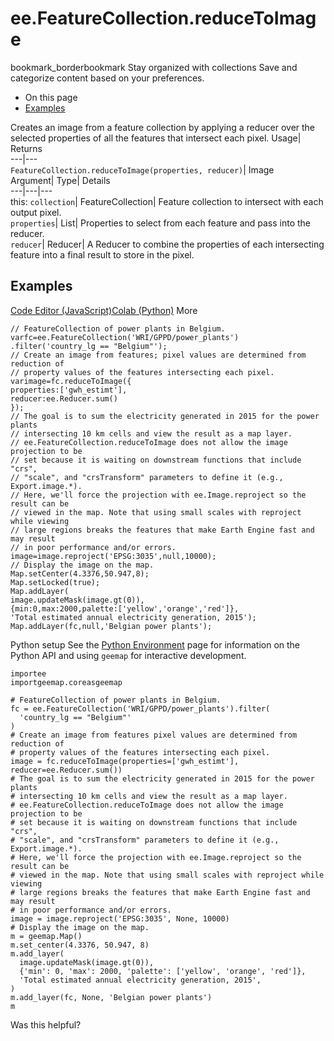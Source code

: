  
#  ee.FeatureCollection.reduceToImage
bookmark_borderbookmark Stay organized with collections  Save and categorize content based on your preferences.
  * On this page
  * [Examples](https://developers.google.com/earth-engine/apidocs/ee-featurecollection-reducetoimage#examples)


Creates an image from a feature collection by applying a reducer over the selected properties of all the features that intersect each pixel. 
Usage| Returns  
---|---  
`FeatureCollection.reduceToImage(properties, reducer)`| Image  
Argument| Type| Details  
---|---|---  
this: `collection`| FeatureCollection| Feature collection to intersect with each output pixel.  
`properties`| List| Properties to select from each feature and pass into the reducer.  
`reducer`| Reducer| A Reducer to combine the properties of each intersecting feature into a final result to store in the pixel.  
## Examples
[Code Editor (JavaScript)](https://developers.google.com/earth-engine/apidocs/ee-featurecollection-reducetoimage#code-editor-javascript-sample)[Colab (Python)](https://developers.google.com/earth-engine/apidocs/ee-featurecollection-reducetoimage#colab-python-sample) More
```
// FeatureCollection of power plants in Belgium.
varfc=ee.FeatureCollection('WRI/GPPD/power_plants')
.filter('country_lg == "Belgium"');
// Create an image from features; pixel values are determined from reduction of
// property values of the features intersecting each pixel.
varimage=fc.reduceToImage({
properties:['gwh_estimt'],
reducer:ee.Reducer.sum()
});
// The goal is to sum the electricity generated in 2015 for the power plants
// intersecting 10 km cells and view the result as a map layer.
// ee.FeatureCollection.reduceToImage does not allow the image projection to be
// set because it is waiting on downstream functions that include "crs",
// "scale", and "crsTransform" parameters to define it (e.g., Export.image.*).
// Here, we'll force the projection with ee.Image.reproject so the result can be
// viewed in the map. Note that using small scales with reproject while viewing
// large regions breaks the features that make Earth Engine fast and may result
// in poor performance and/or errors.
image=image.reproject('EPSG:3035',null,10000);
// Display the image on the map.
Map.setCenter(4.3376,50.947,8);
Map.setLocked(true);
Map.addLayer(
image.updateMask(image.gt(0)),
{min:0,max:2000,palette:['yellow','orange','red']},
'Total estimated annual electricity generation, 2015');
Map.addLayer(fc,null,'Belgian power plants');
```
Python setup
See the [ Python Environment](https://developers.google.com/earth-engine/guides/python_install) page for information on the Python API and using `geemap` for interactive development.
```
importee
importgeemap.coreasgeemap
```
```
# FeatureCollection of power plants in Belgium.
fc = ee.FeatureCollection('WRI/GPPD/power_plants').filter(
  'country_lg == "Belgium"'
)
# Create an image from features pixel values are determined from reduction of
# property values of the features intersecting each pixel.
image = fc.reduceToImage(properties=['gwh_estimt'], reducer=ee.Reducer.sum())
# The goal is to sum the electricity generated in 2015 for the power plants
# intersecting 10 km cells and view the result as a map layer.
# ee.FeatureCollection.reduceToImage does not allow the image projection to be
# set because it is waiting on downstream functions that include "crs",
# "scale", and "crsTransform" parameters to define it (e.g., Export.image.*).
# Here, we'll force the projection with ee.Image.reproject so the result can be
# viewed in the map. Note that using small scales with reproject while viewing
# large regions breaks the features that make Earth Engine fast and may result
# in poor performance and/or errors.
image = image.reproject('EPSG:3035', None, 10000)
# Display the image on the map.
m = geemap.Map()
m.set_center(4.3376, 50.947, 8)
m.add_layer(
  image.updateMask(image.gt(0)),
  {'min': 0, 'max': 2000, 'palette': ['yellow', 'orange', 'red']},
  'Total estimated annual electricity generation, 2015',
)
m.add_layer(fc, None, 'Belgian power plants')
m
```

Was this helpful?
